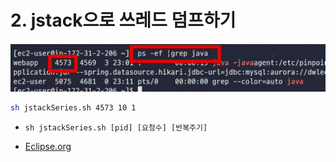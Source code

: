 # 2. jstack으로 쓰레드 덤프하기

![jstack1](./images/1/jstack1.png)

```bash
sh jstackSeries.sh 4573 10 1
```

* ```sh jstackSeries.sh [pid] [요청수] [반복주기]```

* [Eclipse.org](http://wiki.eclipse.org/How_to_report_a_deadlock#jstackSeries_--_jstack_sampling_in_fixed_time_intervals_.28tested_on_Linux.29) 